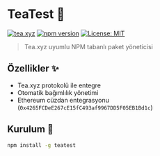 # TeaTest 🍵

[![tea.xyz](https://img.shields.io/badge/tea.xyz-verified-green)](https://tea.xyz/github.com/esduez/TeaTest)
[![npm version](https://img.shields.io/npm/v/teatest)](https://www.npmjs.com/package/teatest)
[![License: MIT](https://img.shields.io/badge/License-MIT-yellow.svg)](https://opensource.org/licenses/MIT)

> Tea.xyz uyumlu NPM tabanlı paket yöneticisi

## Özellikler ✨
- Tea.xyz protokolü ile entegre
- Otomatik bağımlılık yönetimi
- Ethereum cüzdan entegrasyonu (`0x4265FCDeE267cE15fC493af9967DD5F05EB1Bd1c`)

## Kurulum 🔧
```bash
npm install -g teatest
